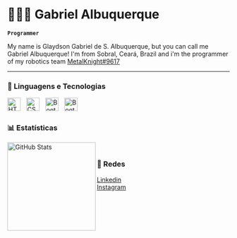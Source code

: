 # 👨🏻‍💻 Gabriel Albuquerque

**`Programmer`**

My name is Glaydson Gabriel de S. Albuquerque, but you can call me Gabriel Albuquerque! I'm from Sobral, Ceará, Brazil and i'm the programmer of my robotics team
<a href="https://www.instagram.com/frcmetalknight/"> MetalKnight#9617
</a> 

---

### 🤖 Linguagens e Tecnologias

<img 
    align="left" 
    alt="HTML"
    title="HTML" 
    width="30px" 
    style="padding-right: 10px;" 
    src="https://cdn.jsdelivr.net/gh/devicons/devicon@latest/icons/html5/html5-original.svg" 
/>
<img 
    align="left" 
    alt="CSS" 
    title="CSS"
    width="30px" 
    style="padding-right: 10px;" 
    src="https://cdn.jsdelivr.net/gh/devicons/devicon@latest/icons/css3/css3-original.svg" 
/>
<img 
    align="left" 
    alt="Bootstrap"
    title="Java" 
    width="30px" 
    style="padding-right: 10px;" 
    src="https://www.svgrepo.com/show/184143/java.svg" 
/>
<img 
    align="left" 
    alt="Bootstrap"
    title="Java" 
    width="30px" 
    style="padding-right: 10px;" 
    src="https://www.svgrepo.com/show/349419/javascript.svg" 
/>
<br/>
<br/>

### 📊 Estatísticas
<p>
<img 
      align="left" 
      alt="GitHub Stats" 
      height="200" 
      src="https://github-readme-stats.vercel.app/api/top-langs/?username=gabrielalbqe&theme=tokyonight&layout=compact&custom_title=Tecnologias&langs_count=9" 
  />
</p>
<br>

### 📱 Redes

<a href="https://www.linkedin.com/in/glaydsongabriel/?originalSubdomain=br"> Linkedin
</a>
<br/>
  <a href="https://www.instagram.com/gabrielalbq_/"> Instagram
</a>
